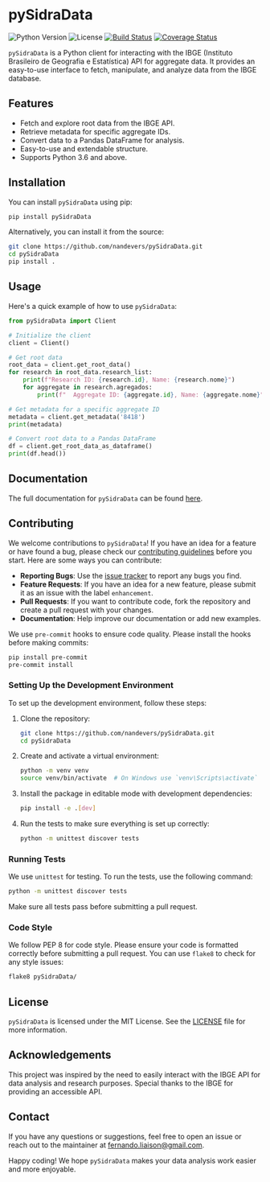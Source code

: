 # pySidraData

![Python Version](https://img.shields.io/badge/python-3.6%2B-blue)
![License](https://img.shields.io/badge/license-MIT-green)
[![Build Status](https://github.com/nandevers/pySidraData/workflows/Build/badge.svg)](https://github.com/nandevers/pySidraData/actions)
[![Coverage Status](https://coveralls.io/repos/github/nandevers/pySidraData/badge.svg?branch=main)](https://coveralls.io/github/nandevers/pySidraData?branch=main)

`pySidraData` is a Python client for interacting with the IBGE (Instituto Brasileiro de Geografia e Estatística) API for aggregate data. It provides an easy-to-use interface to fetch, manipulate, and analyze data from the IBGE database.

## Features

- Fetch and explore root data from the IBGE API.
- Retrieve metadata for specific aggregate IDs.
- Convert data to a Pandas DataFrame for analysis.
- Easy-to-use and extendable structure.
- Supports Python 3.6 and above.

## Installation

You can install `pySidraData` using pip:

```bash
pip install pySidraData
```

Alternatively, you can install it from the source:

```bash
git clone https://github.com/nandevers/pySidraData.git
cd pySidraData
pip install .
```

## Usage

Here's a quick example of how to use `pySidraData`:

```python
from pySidraData import Client

# Initialize the client
client = Client()

# Get root data
root_data = client.get_root_data()
for research in root_data.research_list:
    print(f"Research ID: {research.id}, Name: {research.nome}")
    for aggregate in research.agregados:
        print(f"  Aggregate ID: {aggregate.id}, Name: {aggregate.nome}")

# Get metadata for a specific aggregate ID
metadata = client.get_metadata('8418')
print(metadata)

# Convert root data to a Pandas DataFrame
df = client.get_root_data_as_dataframe()
print(df.head())
```

## Documentation

The full documentation for `pySidraData` can be found [here](https://github.com/nandevers/pySidraData/wiki).

## Contributing

We welcome contributions to `pySidraData`! If you have an idea for a feature or have found a bug, please check our [contributing guidelines](https://github.com/nandevers/pySidraData/blob/main/CONTRIBUTING.md) before you start. Here are some ways you can contribute:

- **Reporting Bugs**: Use the [issue tracker](https://github.com/nandevers/pySidraData/issues) to report any bugs you find.
- **Feature Requests**: If you have an idea for a new feature, please submit it as an issue with the label `enhancement`.
- **Pull Requests**: If you want to contribute code, fork the repository and create a pull request with your changes.
- **Documentation**: Help improve our documentation or add new examples.

We use `pre-commit` hooks to ensure code quality. Please install the hooks before making commits:

```bash
pip install pre-commit
pre-commit install
```

### Setting Up the Development Environment

To set up the development environment, follow these steps:

1. Clone the repository:

    ```bash
    git clone https://github.com/nandevers/pySidraData.git
    cd pySidraData
    ```

2. Create and activate a virtual environment:

    ```bash
    python -m venv venv
    source venv/bin/activate  # On Windows use `venv\Scripts\activate`
    ```

3. Install the package in editable mode with development dependencies:

    ```bash
    pip install -e .[dev]
    ```

4. Run the tests to make sure everything is set up correctly:

    ```bash
    python -m unittest discover tests
    ```

### Running Tests

We use `unittest` for testing. To run the tests, use the following command:

```bash
python -m unittest discover tests
```

Make sure all tests pass before submitting a pull request.

### Code Style

We follow PEP 8 for code style. Please ensure your code is formatted correctly before submitting a pull request. You can use `flake8` to check for any style issues:

```bash
flake8 pySidraData/
```

## License

`pySidraData` is licensed under the MIT License. See the [LICENSE](https://github.com/nandevers/pySidraData/blob/main/LICENSE) file for more information.

## Acknowledgements

This project was inspired by the need to easily interact with the IBGE API for data analysis and research purposes. Special thanks to the IBGE for providing an accessible API.

## Contact

If you have any questions or suggestions, feel free to open an issue or reach out to the maintainer at fernando.liaison@gmail.com.

Happy coding! We hope `pySidraData` makes your data analysis work easier and more enjoyable.
